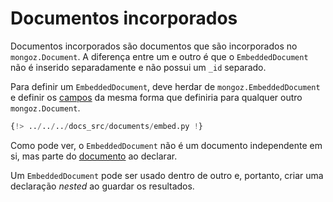 # Documentos incorporados

Documentos incorporados são documentos que são incorporados no `mongoz.Document`. A diferença entre um e
outro é que o `EmbeddedDocument` não é inserido separadamente e não possui um `_id` separado.

Para definir um `EmbeddedDocument`, deve herdar de `mongoz.EmbeddedDocument` e definir os
[campos](./fields.md) da mesma forma que definiria para qualquer outro `mongoz.Document`.

```python hl_lines="4 10 14-15 19 23 28 30-31"
{!> ../../../docs_src/documents/embed.py !}
```

Como pode ver, o `EmbeddedDocument` não é um documento independente em si, mas parte do
[documento](./documents.md) ao declarar.

Um `EmbeddedDocument` pode ser usado dentro de outro e, portanto, criar uma declaração *nested*
ao guardar os resultados.

